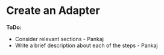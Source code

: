 # Create an Adapter





**ToDo:**

* Consider relevant sections - Pankaj
* Write a brief description about each of the steps - Pankaj
